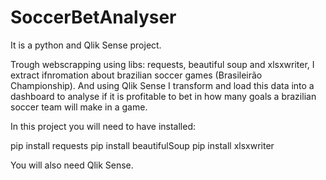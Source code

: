 # SoccerBetAnalyser
It is a python and Qlik Sense project.  

Trough webscrapping using libs: requests, beautiful soup and xlsxwriter, I extract ifnromation about brazilian soccer games (Brasileirão Championship). And using Qlik Sense I transform and load this data into a dashboard to analyse if it is profitable to bet in how many goals a brazilian soccer team will make in a game.

In this project you will need to have installed:

pip install requests
pip install beautifulSoup
pip install xlsxwriter

You will also need Qlik Sense.
